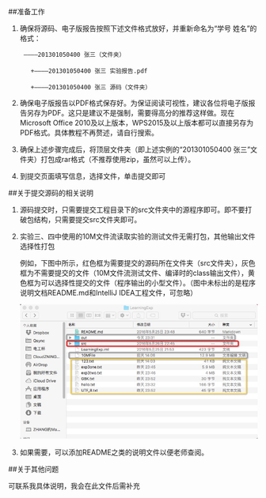 ##准备工作
1. 确保将源码、电子版报告按照下述文件格式放好，并重新命名为“学号 姓名”的格式：

		————201301050400 张三（文件夹）
	
	   	  +————201301050400 张三 实验报告.pdf
	   	
	   	  +————201301050400 张三 源码（文件夹）
   
2. 确保电子版报告以PDF格式保存好。为保证阅读可视性，建议各位将电子版报告另存为PDF。这只是建议不是强制，需要得高分的推荐这样做。现在Microsoft Office 2010及以上版本，WPS2015及以上版本都可以直接另存为PDF格式。具体教程不再赘述，请自行搜索。
3. 确保上述步骤完成后，将顶层文件夹（即上述实例的“201301050400 张三”文件夹）打包成rar格式（不推荐使用zip，虽然可以上传）。
4. 到提交页面填写信息，选择文件，单击提交即可

##关于提交源码的相关说明

1. 源码提交时，只需要提交工程目录下的src文件夹中的源程序即可。即不要打破包结构，只需要提交src文件夹即可。
2. 实验三、四中使用的10M文件流读取实验的测试文件无需打包，其他输出文件选择性打包

	例如，下图中所示，红色框为需要提交的源码所在文件夹（src文件夹），灰色框为不需要提交的文件（10M文件流测试文件、编译时的class输出文件），黄色框为可以选择性提交的文件（程序输出的小型文件）。（图中未标出的是程序说明文档README.md和IntelliJ IDEA工程文件，可忽略）

	![提交文件说明](./1.png)

3. 如果需要，可以添加README之类的说明文件以便老师查阅。

##关于其他问题

可联系我具体说明，我会在此文件后需补充